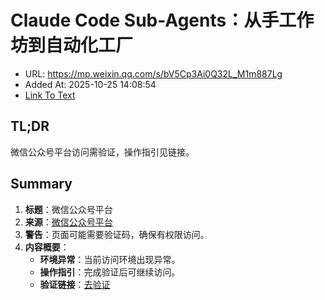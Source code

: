 # Claude Code Sub-Agents：从手工作坊到自动化工厂
- URL: https://mp.weixin.qq.com/s/bV5Cp3Ai0Q32L_M1m887Lg
- Added At: 2025-10-25 14:08:54
- [Link To Text](2025-10-25-claude-code-sub-agents：从手工作坊到自动化工厂_raw.md)

## TL;DR
微信公众号平台访问需验证，操作指引见链接。

## Summary
1. **标题**：微信公众号平台
2. **来源**：[微信公众号平台](https://mp.weixin.qq.com/s/bV5Cp3Ai0Q32L_M1m887Lg)
3. **警告**：页面可能需要验证码，确保有权限访问。
4. **内容概要**：
   - **环境异常**：当前访问环境出现异常。
   - **操作指引**：完成验证后可继续访问。
   - **验证链接**：[去验证](https://mp.weixin.qq.com/s/bV5Cp3Ai0Q32L_M1m887Lg)
